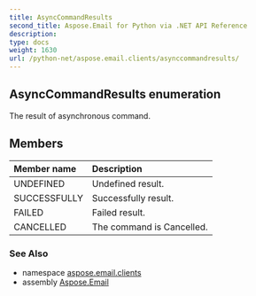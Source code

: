 ```yaml
---
title: AsyncCommandResults
second_title: Aspose.Email for Python via .NET API Reference
description: 
type: docs
weight: 1630
url: /python-net/aspose.email.clients/asynccommandresults/
---
```


## AsyncCommandResults enumeration

The result of asynchronous command.

## Members
| Member name | Description |
| :- | :- |
|UNDEFINED|Undefined result.|
|SUCCESSFULLY|Successfully result.|
|FAILED|Failed result.|
|CANCELLED|The command is Cancelled.|

### See Also

* namespace [aspose.email.clients](/email/python-net/aspose.email.clients/)
* assembly [Aspose.Email](/email/python-net/)

